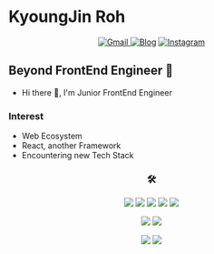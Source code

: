 <h1 align="left">KyoungJin Roh</h1>

<p align="center">
 <a href="https://mail.google.com/mail/?view=cm&amp;fs=1&amp;to=rudwls468@gmail.com" target="_blank">
<img alt="Gmail" src="https://img.shields.io/badge/Gmail-D14836?style=flat-square&logo=gmail&logoColor=white" />
</a>
<a href="https://velog.io/@kyoung-jnn" target="_blank"><img alt="Blog" src="https://img.shields.io/badge/Blog-FF5722?style=flat-square&logo=blogger&logoColor=white" ></a>
 <a href="https://www.instagram.com/kyoung_jnn/" target="_blank"><img alt="Instagram" src="https://img.shields.io/badge/Instagram-%23E4405F.svg?&style=flat-square&logo=Instagram&logoColor=white"/></a>
 </p>
 
<h2>Beyond FrontEnd Engineer 🚀</h2>
<ul>
<li>Hi there 👋, I'm Junior FrontEnd Engineer</li></ul>
<h3>Interest</h3>
<ul>
<li>Web Ecosystem</li>  
<li>React, another Framework</li>
<li>Encountering new Tech Stack</li>  
</ul>
<h3 align="center">🛠</h3>
<p align="center">
<img src="https://img.shields.io/badge/REACT-61DAFB?style=flat-square&logo=React&logoColor=white"/></a>
<img src="https://img.shields.io/badge/JAVSCRIPT-F7DF1E?style=flat-square&logo=Javascript&logoColor=white"/></a>
<img src="https://img.shields.io/badge/TYPESCRIPT-3178C6?style=flat-square&logo=Typescript&logoColor=white"/></a>
<img src="https://img.shields.io/badge/SCSS-CC6699?style=flat-square&logo=SASS&logoColor=white"/></a>
<img src="https://img.shields.io/badge/Styled-components-DB7093?style=flat-square&logo=Styled-components&logoColor=white"/></a>
</p>
<p align="center">
<img src="https://img.shields.io/badge/Python-3776AB?style=flat-square&logo=Python&logoColor=white"/></a>
<img src="https://img.shields.io/badge/Java-007396?style=flat-square&logo=Java&logoColor=white"/></a>
</p>
<p align="center">
<img src="https://img.shields.io/badge/MySQL-4479A1?style=flat-square&logo=MySQL&logoColor=white"/></a>
<img src="https://img.shields.io/badge/AmazonAws-232F3E?style=flat-square&logo=Amazon-Aws&logoColor=white"/></a>
</p>
<br/>


